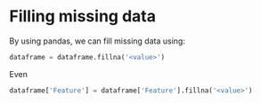 # Filling missing data

By using pandas, we can fill missing data using:

``` python
dataframe = dataframe.fillna('<value>')
```

Even
``` python
dataframe['Feature'] = dataframe['Feature'].fillna('<value>')
```
